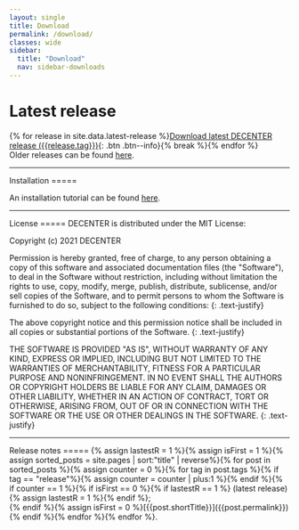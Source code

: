 ```yaml
---
layout: single
title: Download
permalink: /download/
classes: wide
sidebar:
  title: "Download"
  nav: sidebar-downloads
---
```

Latest release
=====
{% for release in site.data.latest-release %}[Download latest DECENTER release ({{release.tag}})]({{release.urlZip}}){: .btn .btn--info}{% break %}{% endfor %}
<br>Older releases can be found [here](https://github.com/decenter2021/decenter/releases/).

<hr>
Installation
=====

An installation tutorial can be found [here](/tutorials/installation/). <br>
<hr>
License
=====
DECENTER is distributed under the MIT License: <!--[<span style="color:purple">possibly change license</span>]-->


Copyright (c) 2021 DECENTER

Permission is hereby granted, free of charge, to any person obtaining a copy
of this software and associated documentation files (the "Software"), to deal
in the Software without restriction, including without limitation the rights
to use, copy, modify, merge, publish, distribute, sublicense, and/or sell
copies of the Software, and to permit persons to whom the Software is
furnished to do so, subject to the following conditions:
{: .text-justify}

The above copyright notice and this permission notice shall be included in all
copies or substantial portions of the Software.
{: .text-justify}

THE SOFTWARE IS PROVIDED "AS IS", WITHOUT WARRANTY OF ANY KIND, EXPRESS OR
IMPLIED, INCLUDING BUT NOT LIMITED TO THE WARRANTIES OF MERCHANTABILITY,
FITNESS FOR A PARTICULAR PURPOSE AND NONINFRINGEMENT. IN NO EVENT SHALL THE
AUTHORS OR COPYRIGHT HOLDERS BE LIABLE FOR ANY CLAIM, DAMAGES OR OTHER
LIABILITY, WHETHER IN AN ACTION OF CONTRACT, TORT OR OTHERWISE, ARISING FROM,
OUT OF OR IN CONNECTION WITH THE SOFTWARE OR THE USE OR OTHER DEALINGS IN THE
SOFTWARE.
{: .text-justify}

<hr>
Release notes
=====
{% assign lastestR = 1 %}{% assign isFirst = 1 %}{% assign sorted_posts = site.pages | sort:"title" | reverse%}{% for post in sorted_posts %}{% assign counter = 0 %}{% for tag in post.tags %}{% if tag == "release"%}{% assign counter = counter | plus:1 %}{% endif %}{% if counter == 1 %}{% if isFirst == 0 %}{% if lastestR == 1 %} (latest release){% assign lastestR = 1 %}{% endif %};<br>{% endif %}{% assign isFirst = 0 %}[{{post.shortTitle}}]({{post.permalink}}){% endif %}{% endfor %}{% endfor %}.
